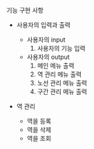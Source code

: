 기능 구현 사항

- 사용자의 입력과 출력
    - 사용자의 input
        1. 사용자의 기능 입력
    - 사용자의 output
        1. 메인 메뉴 출력
        2. 역 관리 메뉴 출력
        3. 노선 관리 메뉴 출력
        4. 구간 관리 메뉴 출력

- 역 관리 
    - 역을 등록
    - 역을 삭제
    - 역을 조회
